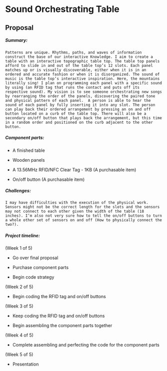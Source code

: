# Sound Orchestrating Table 
## Proposal

##### Summary:

	Patterns are unique. Rhythms, paths, and waves of information construct the base of our interactive Knowledge. I aim to create a table with an interactive topographic table top. The table top panels afford to slide in and out of the table top’s 12 slots. Each panel matches up or is visually discoverable, either when it is in an ordered and accurate fashion or when it is disorganized. The sound of music is the table top’s interactive inspiration. Here, the mountains literally sing! I plan on programming each panel with a specific sound by using (an RFID tag that runs the contact and puts off its respective sound). My vision is to see someone orchestrating new songs by rearranging the order of the panels, discovering the paired tone and physical pattern of each panel.  A person is able to hear the sound of each panel by fully inserting it into any slot. The person can play back their ordered arrangement by pressing an on and off button located on a curb of the table top. There will also be a secondary on/off button that plays back the arrangement, but this time in a random order and positioned on the curb adjacent to the other button. 

##### Component parts:

- A finished table

- Wooden panels

- A 13.56MHz RFID/NFC Clear Tag - 1KB  (A purchasable item)

- On/off button (A purchasable item)

##### Challenges:

	I may have difficulties with the execution of the physical work. Sensors might not be the correct length for the slots and the sensors may not connect to each other given the width of the table (18 inches). I’m also not very sure how to tell the on/off buttons to turn a whole other set of sensors on and off (How to physically connect the two?).

##### Project timeline:

(Week 1 of 5)

- Go over final proposal

- Purchase component parts

- Begin code strategy

(Week 2 of 5)

- Begin coding the RFID tag and on/off buttons

(Week 3 of 5)

- Keep coding the RFID tag and on/off buttons

- Begin assembling the component parts together

(Week 4 of 5)

- Complete assembling and perfecting the code for the component parts

(Week 5 of 5)

- Presentation
 
